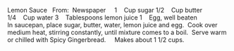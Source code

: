 Lemon Sauce
 
From:  Newspaper
 
 
1    Cup sugar
1/2    Cup butter
1/4    Cup water
3    Tablespoons lemon juice
1    Egg, well beaten
    
    
    
In saucepan, place sugar, butter, water, lemon juice and egg.  Cook over medium heat, stirring constantly, until mixture comes to a boil.  Serve warm or chilled with Spicy Gingerbread.  
 
Makes about 1 1/2 cups.
 
